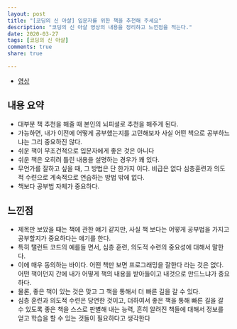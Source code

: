 ```yaml
---
layout: post
title: "[코딩의 신 아샬] 입문자를 위한 책을 추천해 주세요"
description: "코딩의 신 아샬 영상의 내용을 정리하고 느낀점을 적는다."
date: 2020-03-27
tags: [코딩의 신 아샬]
comments: true
share: true

---
```




-   [영상](https://www.youtube.com/watch?v=2D7TeqBfxvY&list=PLbdtsbZUwdeRVk-F-TgBYlvBzXfjIQO3o&index=140)

## 내용 요약

* 대부분 책 추천을 해줄 때 본인의 뇌피셜로 추천을 해주게 된다.
* 가능하면, 내가 이전에 어떻게 공부했는지를 고민해보자 사실 어떤 책으로 공부하느냐는 그리 중요하진 않다.
* 쉬운 책이 무조건적으로 입문자에게 좋은 것은 아니다
* 쉬운 책은 오히려 틀린 내용을 설명하는 경우가 꽤 있다.
* 무언가를 잘하고 싶을 때, 그 방법은 단 한가지 이다. 비급은 없다 심층훈련과 의도적 수련으로 계속적으로 연습하는 방법 밖에 없다.
* 책보다 공부법 자체가 중요하다.

## 느낀점

* 제목만 보았을 때는 책에 관한 얘기 같지만, 사실 책 보다는 어떻게 공부법을 가지고 공부할지가 중요하다는 얘기를 한다.
* 특히 탤런트 코드의 예를들 면서, 심층 훈련, 의도적 수련의 중요성에 대해서 말한다.
* 이에 매우 동의하는 바이다. 어떤 책만 보면 프로그래밍을 잘한다 라는 것은 없다. 어떤 책이던지 간에 내가 어떻게 책의 내용을 받아들이고 내것으로 만드느냐가 중요하다.
* 물론, 좋은 책이 있는 것은 맞고 그 책을 통해서 더 빠른 길을 갈 수 있다.
* 심층 훈련과 의도적 수련은 당연한 것이고, 더하여서 좋은 책을 통해 빠른 길을 갈 수 있도록 좋은 책을 스스로 판별해 내는 능력, 흔히 알려진 책들에 대해서 정보를 얻고 학습을 할 수 있는 것들이 필요하다고 생각한다